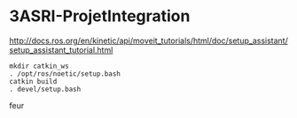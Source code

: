 # 3ASRI-ProjetIntegration
http://docs.ros.org/en/kinetic/api/moveit_tutorials/html/doc/setup_assistant/setup_assistant_tutorial.html

```
mkdir catkin_ws
. /opt/ros/noetic/setup.bash
catkin build
. devel/setup.bash
```
feur
